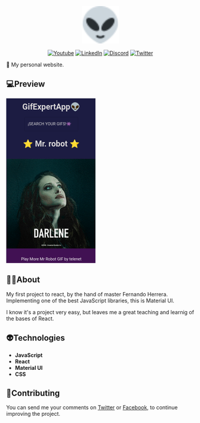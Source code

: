 <div align="center">
<a target="_blank" href="https://www.youtube.com/c/TUTOSPIXEL/join"><img width="100px" src="./public/favicon-32x32.png"/></a>
</div>

<p align="center">
<a href="https://www.youtube.com/c/TUTOSPIXEL" target="_blank"><img alt="Youtube" src="https://img.shields.io/badge/Youtube-TUTOSPIXEL-red?style=flat&logo=Youtube"></a>
<a href="https://www.linkedin.com/in/arturo-cr/" target="_blank"><img alt="LinkedIn" src="https://img.shields.io/badge/LinkedIn-@ArturoCR-black?style=flat&logo=Linkedin"></a>
<a href="https://discord.gg/uT88RrR" target="_blank"><img alt="Discord" src="https://img.shields.io/badge/Discord-Pixel's-blue?style=flat&logo=Discord"></a>
<a href="https://twitter.com/iPiixeeL" target="_blank"><img alt="Twitter" src="https://img.shields.io/badge/Twitter-@iPiixeeL-skyblue?style=flat&logo=Twitter"></a>
</p>

🔰 My personal website.

## 💻Preview

<!-- Check out: [PixelDev](https://pixe-l.github.io/Portfolio/) -->

![PixelDev](./public/Screenshot_2022-09-25-16-49-41_1920x1080.png)

## 👨‍💻About

My first project to react, by the hand of master Fernando Herrera. Implementing one of the best JavaScript libraries, this is Material UI.

I know it's a project very easy, but leaves me a great teaching and learnig of the bases of React.

## 👽Technologies

- **JavaScript**
- **React**
- **Material UI**
- **CSS**

## 🤲Contributing

You can send me your comments on [Twitter](https://twitter.com/iPiixeeL) or [Facebook](https://www.facebook.com/tutospixel), to continue improving the project.
